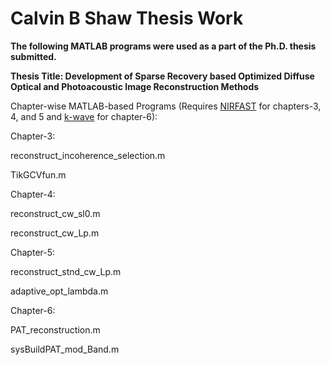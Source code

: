 # Calvin B Shaw Thesis Work
**The following MATLAB programs were used as a part of the Ph.D. thesis submitted.**

**Thesis Title:  Development of Sparse Recovery based Optimized Diffuse Optical and Photoacoustic Image Reconstruction Methods**

Chapter-wise MATLAB-based Programs (Requires [NIRFAST](http://www.dartmouth.edu/~nir/nirfast/) for chapters-3, 4, and 5 and [k-wave](http://www.k-wave.org/) for chapter-6):

Chapter-3:

reconstruct_incoherence_selection.m

TikGCVfun.m

Chapter-4:

reconstruct_cw_sl0.m

reconstruct_cw_Lp.m

Chapter-5:

reconstruct_stnd_cw_Lp.m

adaptive_opt_lambda.m

Chapter-6:

PAT_reconstruction.m

sysBuildPAT_mod_Band.m

